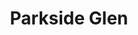 ---
title: Parkside Glen
phone: (408) 264-8291
website: http://www.parksideglen.com/
management: JRK Investments
location: "San Jose"
tags: []
---